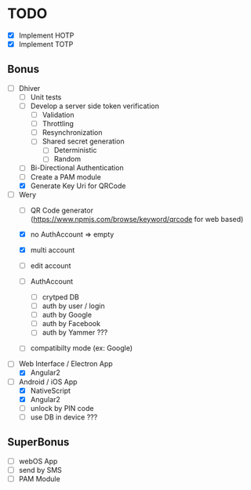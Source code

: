 # TODO

- [x] Implement HOTP
- [x] Implement TOTP

## Bonus

- [ ] Dhiver
	- [ ] Unit tests
	- [ ] Develop a server side token verification
		- [ ] Validation
		- [ ] Throttling
		- [ ] Resynchronization
		- [ ] Shared secret generation
			- [ ] Deterministic
			- [ ] Random
	- [ ] Bi-Directional Authentication
	- [ ] Create a PAM module
	- [x] Generate Key Uri for QRCode
- [ ] Wery
	- [ ] QR Code generator (https://www.npmjs.com/browse/keyword/qrcode for web based)
	- [x] no AuthAccount => empty
	- [x] multi account
	- [ ] edit account
    - [ ] AuthAccount
        - [ ] crytped DB
        - [ ] auth by user / login
        - [ ] auth by Google
        - [ ] auth by Facebook
        - [ ] auth by Yammer ???
	- [ ] compatibilty mode (ex: Google)


- [ ] Web Interface / Electron App
	- [x] Angular2

- [ ] Android / iOS App
	- [x] NativeScript
	- [x] Angular2
	- [ ] unlock by PIN code
	- [ ] use DB in device ???

## SuperBonus
- [ ] webOS App
- [ ] send by SMS
- [ ] PAM Module
